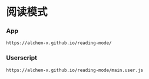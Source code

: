 # 阅读模式

### App

```
https://alchem-x.github.io/reading-mode/
```

### Userscript

```
https://alchem-x.github.io/reading-mode/main.user.js
```

